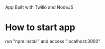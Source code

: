 App Built with Twilio and NodeJS

# How to start app
run "npm install"
and access "localhost:3000"

